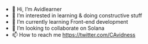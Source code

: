- 👋 Hi, I’m Avidlearner
- 👀 I’m interested in learning & doing constructive stuff
- 🌱 I’m currently learning Front-end development
- 💞️ I’m looking to collaborate on Solana
- 📫 How to reach me https://twitter.com/CAvidness

<!---
Avidlearner001/Avidlearner001 is a ✨ special ✨ repository because its `README.md` (this file) appears on your GitHub profile.
You can click the Preview link to take a look at your changes.
--->
